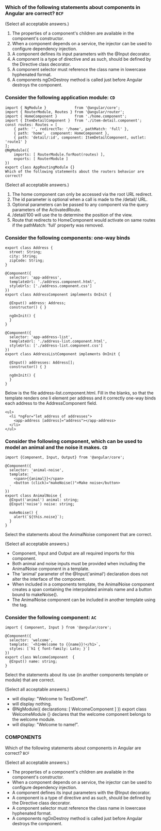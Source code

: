 ### Which of the following statements about components in Angular are correct? ```BCF```

(Select all acceptable answers.)

1) The properties of a component's children are available in the component's constructor.
2) When a component depends on a service, the injector can be used to configure  dependency injection.
3) A component defines its input parameters with the @Input decorator.
4) A component is a type of directive and as such, should be defined by the Directive class decorator.
5) A component selector must reference the class name in lowercase hyphenated format.
6) A components ngOnDestroy method is called just before Angular destroys the component.

### Consider the following application module: ```CD```
```
import { NgModule }             from '@angular/core';
import { RouterModule, Routes } from '@angular/router';
import { HomeComponent }        from './home.component';
import { ItemDetailComponent }  from './item-detail.component';
const routes: Routes = [
    { path: '', redirectTo: '/home', pathMatch: 'full' },
    { path: 'home',  component: HomeComponent },
    { path: 'detail/:id', component: ItemDetailComponent, outlet: 'route1' }
];
@NgModule({
    imports: [ RouterModule.forRoot(routes) ],
    exports: [ RouterModule ]
})
export class AppRoutingModule {}
Which of the following statements about the routers behavior are correct?
```
(Select all acceptable answers.)

1) The home component can only be accessed via the root URL redirect.
2) The id parameter is optional when a call is made to the /detail/ URL.
3) Optional parameters can be passed to any component via the query parameters of the ActivatedRoute.
4) /detail/100 will use the <router-outlet name='route1'> to determine the position of the view.
5) Route that redirects to HomeComponent would activate on same routes if the pathMatch: 'full' property was removed.

### Consider the following components: one-way binds
```
export class Address {
  street: String;
  city: String;
  zipCode: String;
}

@Component({
  selector: 'app-address',
  templateUrl: './address.component.html',
  styleUrls: ['./address.component.css']
})
export class AddressComponent implements OnInit {

  @Input() address: Address;
  constructor() { }

  ngOnInit() {
  }
}

@Component({
  selector: 'app-address-list',
  templateUrl: './address-list.component.html',
  styleUrls: ['./address-list.component.css']
})
export class AddressListComponent implements OnInit {

  @Input() addresses: Address[];
  constructor() { }

  ngOnInit() {
  }
}
```
Below is the file address-list.component.html. Fill in the blanks, so that the template renders one li element per address and it correctly one-way binds each address to the AddressComponent field.
```
<ul>
  <li *ngFor="let address of addresses">
    <app-address [address]="address"></app-address>
  </li>
</ul>
```
### Consider the following component, which can be used to model an animal and the noise it makes. ```CD```
```
import {Component, Input, Output} from '@angular/core';

@Component({
  selector: 'animal-noise',
  template: `
    <span>{{animal}}</span>
    <button (click)="makeNoise()">Make noise</button>
  `
})
export class AnimalNoise {
  @Input('animal') animal: string;
  @Input('noise') noise: string;

  makeNoise() {
    alert(`${this.noise}`);
  }
}
```
Select the statements about the AnimalNoise component that are correct.

(Select all acceptable answers.)

- Component, Input and Output are all required imports for this component.
- Both animal and noise inputs must be provided when including the AnimalNoise component in a template.
- The 'animal' parameter of the @Input('animal') declaration does not alter the interface of the component.
- When included in a components template, the AnimalNoise component creates a span containing the interpolated animals name and a button bound to makeNoise().
- The AnimalNoise component can be included in another template using the <AnimalNoise> tag.

### Consider the following component: ```AC```
```
import { Component, Input } from '@angular/core';

@Component({
  selector: 'welcome',
  template: `<h1>Welcome to {{name}}!</h1>`,
  styles: [`h1 { font-family: Lato; }`]
})
export class WelcomeComponent  {
  @Input() name: string;
}
```
Select the statements about its use (in another components template or module) that are correct.

(Select all acceptable answers.)

- <welcome name="TestDome"></welcome> will display: "Welcome to TestDome!".
- <welcome></welcome> will display nothing.
- @NgModule({ declarations: [ WelcomeComponent ] }) export class WelcomeModule {} declares that the welcome component belongs to the welcome module.
- <hello name="{{ name }}"></hello> will display: "Welcome to name!".

### COMPONENTS
Which of the following statements about components in Angular are correct? ```BCF```

(Select all acceptable answers.)
- The properties of a component's children are available in the component's constructor.
- When a component depends on a service, the injector can be used to configure  dependency injection.
- A component defines its input parameters with the @Input decorator.
- A component is a type of directive and as such, should be defined by the Directive class decorator.
- A component selector must reference the class name in lowercase hyphenated format.
- A components ngOnDestroy method is called just before Angular destroys the component.
